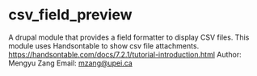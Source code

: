 # csv_field_preview
A drupal module that provides a field formatter to display CSV files. This module uses Handsontable to show csv file attachments. https://handsontable.com/docs/7.2.1/tutorial-introduction.html
Author: Mengyu Zang
Email: mzang@upei.ca
